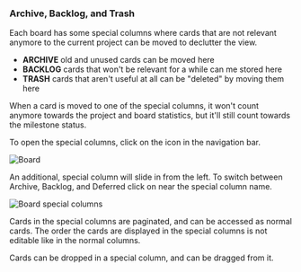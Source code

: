 ### Archive, Backlog, and Trash

Each board has some special columns where cards that are not relevant anymore to the current project can be moved to declutter the view.

* **ARCHIVE** old and unused cards can be moved here
* **BACKLOG** cards that won't be relevant for a while can me stored here
* **TRASH** cards that aren't useful at all can be "deleted" by moving them here

When a card is moved to one of the special columns, it won't count anymore towards the project and board statistics, but it'll still count towards the milestone status.

To open the special columns, click on the <i class="fa fa-folder-o"></i> icon in the navigation bar.

<img class="pure-img" src="{{relativeRootPath}}/images/en/c04_board.png" alt="Board">

An additional, special column will slide in from the left. To switch between Archive, Backlog, and Deferred click on <i class="fa fa-cared-down"></i> near the special column name.

<img class="pure-img" src="{{relativeRootPath}}/images/en/c04_board_side-locations.png" alt="Board special columns">

Cards in the special columns are paginated, and can be accessed as normal cards. The order the cards are displayed in the special columns is not editable like in the normal columns.

Cards can be dropped in a special column, and can be dragged from it.